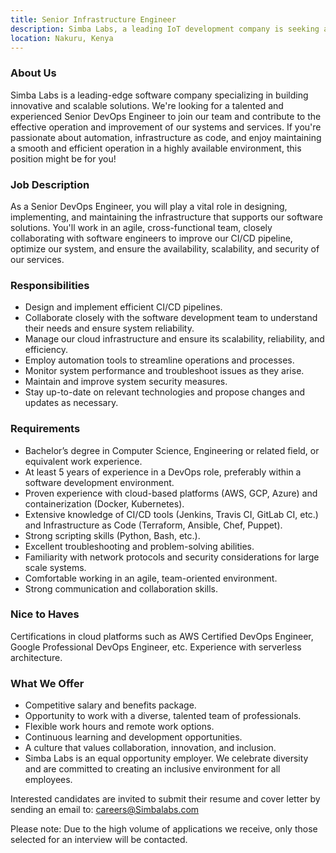 ```yaml
---
title: Senior Infrastructure Engineer
description: Simba Labs, a leading IoT development company is seeking a Senior Infrastructure Engineer to join the team.
location: Nakuru, Kenya
---
```


### About Us

Simba Labs is a leading-edge software company specializing in building innovative and scalable solutions. We're looking for a talented and experienced Senior DevOps Engineer to join our team and contribute to the effective operation and improvement of our systems and services. If you're passionate about automation, infrastructure as code, and enjoy maintaining a smooth and efficient operation in a highly available environment, this position might be for you!

### Job Description

As a Senior DevOps Engineer, you will play a vital role in designing, implementing, and maintaining the infrastructure that supports our software solutions. You'll work in an agile, cross-functional team, closely collaborating with software engineers to improve our CI/CD pipeline, optimize our system, and ensure the availability, scalability, and security of our services.

### Responsibilities

- Design and implement efficient CI/CD pipelines.
- Collaborate closely with the software development team to understand their needs and ensure system reliability.
- Manage our cloud infrastructure and ensure its scalability, reliability, and efficiency.
- Employ automation tools to streamline operations and processes.
- Monitor system performance and troubleshoot issues as they arise.
- Maintain and improve system security measures.
- Stay up-to-date on relevant technologies and propose changes and updates as necessary.

### Requirements

- Bachelor’s degree in Computer Science, Engineering or related field, or equivalent work experience.
- At least 5 years of experience in a DevOps role, preferably within a software development environment.
- Proven experience with cloud-based platforms (AWS, GCP, Azure) and containerization (Docker, Kubernetes).
- Extensive knowledge of CI/CD tools (Jenkins, Travis CI, GitLab CI, etc.) and Infrastructure as Code (Terraform, Ansible, Chef, Puppet).
- Strong scripting skills (Python, Bash, etc.).
- Excellent troubleshooting and problem-solving abilities.
- Familiarity with network protocols and security considerations for large scale systems.
- Comfortable working in an agile, team-oriented environment.
- Strong communication and collaboration skills.

### Nice to Haves

Certifications in cloud platforms such as AWS Certified DevOps Engineer, Google Professional DevOps Engineer, etc.
Experience with serverless architecture.

### What We Offer

- Competitive salary and benefits package.
- Opportunity to work with a diverse, talented team of professionals.
- Flexible work hours and remote work options.
- Continuous learning and development opportunities.
- A culture that values collaboration, innovation, and inclusion.
- Simba Labs is an equal opportunity employer. We celebrate diversity and are committed to creating an inclusive environment for all employees.

Interested candidates are invited to submit their resume and cover letter by sending an email to: careers@Simbalabs.com

Please note: Due to the high volume of applications we receive, only those selected for an interview will be contacted.


